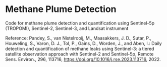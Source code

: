 # Methane Plume Detection 
Code for methane plume detection and quantification using Sentinel-5p (TROPOMI), Sentinel-2, Sentinel-3, and Landsat instrument

Reference: Pandey, S., van Nistelrooij, M., Maasakkers, J. D., Sutar, P., Houweling, S., Varon, D. J., Tol, P., Gains, D., Worden, J., and Aben, I.: Daily detection and quantification of methane leaks using Sentinel-3: a tiered satellite observation approach with Sentinel-2 and Sentinel-5p, Remote Sens. Environ., 296, 113716, https://doi.org/10.1016/j.rse.2023.113716, 2022.



